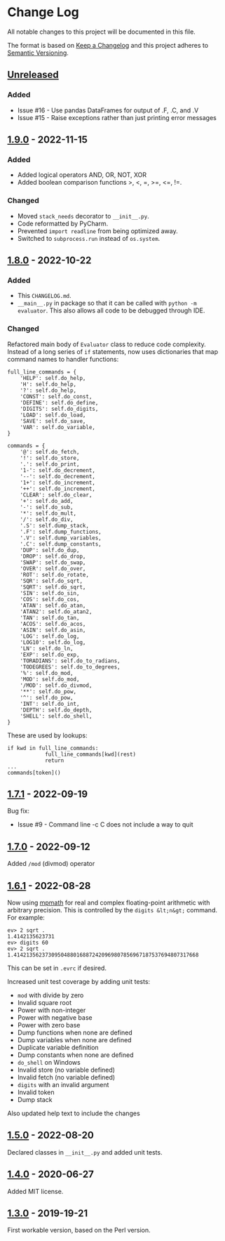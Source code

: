 # Change Log

All notable changes to this project will be documented in this file.

The format is based on [Keep a Changelog](http://keepachangelog.com/)
and this project adheres to [Semantic Versioning](http://semver.org/).

## [Unreleased]

### Added 
- Issue #16 - Use pandas DataFrames for output of .F, .C, and .V
- Issue #15 - Raise exceptions rather than just printing error messages

## [1.9.0] - 2022-11-15

### Added
- Added logical operators AND, OR, NOT, XOR
- Added boolean comparison functions >, <, =, >=, <=, !=.

### Changed
- Moved `stack_needs` decorator to `__init__.py`.
- Code reformatted by PyCharm.
- Prevented `import readline` from being optimized away.
- Switched to `subprocess.run` instead of `os.system`.

## [1.8.0] - 2022-10-22

### Added

- This `CHANGELOG.md`.
- `__main__.py` in package so that it can be called with `python -m evaluator`.  This
also allows all code to be debugged through IDE.

### Changed

Refactored main body of `Evaluator` class to reduce code complexity.
Instead of a long series of `if` statements, now uses dictionaries
that map command names to handler functions:

```
full_line_commands = {
    'HELP': self.do_help,
    'H': self.do_help,
    '?': self.do_help,
    'CONST': self.do_const,
    'DEFINE': self.do_define,
    'DIGITS': self.do_digits,
    'LOAD': self.do_load,
    'SAVE': self.do_save,
    'VAR': self.do_variable,
}

commands = {
    '@': self.do_fetch,
    '!': self.do_store,
    '.': self.do_print,
    '1-': self.do_decrement,
    '--': self.do_decrement,
    '1+': self.do_increment,
    '++': self.do_increment,
    'CLEAR': self.do_clear,
    '+': self.do_add,
    '-': self.do_sub,
    '*': self.do_mult,
    '/': self.do_div,
    '.S': self.dump_stack,
    '.F': self.dump_functions,
    '.V': self.dump_variables,
    '.C': self.dump_constants,
    'DUP': self.do_dup,
    'DROP': self.do_drop,
    'SWAP': self.do_swap,
    'OVER': self.do_over,
    'ROT': self.do_rotate,
    'SQR': self.do_sqrt,
    'SQRT': self.do_sqrt,
    'SIN': self.do_sin,
    'COS': self.do_cos,
    'ATAN': self.do_atan,
    'ATAN2': self.do_atan2,
    'TAN': self.do_tan,
    'ACOS': self.do_acos,
    'ASIN': self.do_asin,
    'LOG': self.do_log,
    'LOG10': self.do_log,
    'LN': self.do_ln,
    'EXP': self.do_exp,
    'TORADIANS': self.do_to_radians,
    'TODEGREES': self.do_to_degrees,
    '%': self.do_mod,
    'MOD': self.do_mod,
    '/MOD': self.do_divmod,
    '**': self.do_pow,
    '^': self.do_pow,
    'INT': self.do_int,
    'DEPTH': self.do_depth,
    'SHELL': self.do_shell,
}
```

These are used by lookups:

```
if kwd in full_line_commands:
            full_line_commands[kwd](rest)
            return
...
commands[token]()
```

## [1.7.1] - 2022-09-19

Bug fix:

- Issue #9 - Command line -c C does not include a way to quit

## [1.7.0] - 2022-09-12

Added `/mod` (divmod) operator

## [1.6.1] - 2022-08-28

Now using [mpmath](https://mpmath.org/) for real and complex floating-point arithmetic
with arbitrary precision. This is controlled by the `digits &lt;n&gt;` command.
For example:

```
ev> 2 sqrt .
1.4142135623731
ev> digits 60
ev> 2 sqrt .
1.41421356237309504880168872420969807856967187537694807317668
```

This can be set in `.evrc` if desired.

Increased unit test coverage by adding unit tests:

- `mod` with divide by zero
- Invalid square root
- Power with non-integer
- Power with negative base
- Power with zero base
- Dump functions when none are defined
- Dump variables when none are defined
- Duplicate variable definition
- Dump constants when none are defined
- `do_shell` on Windows
- Invalid store (no variable defined)
- Invalid fetch (no variable defined)
- `digits` with an invalid argument
- Invalid token
- Dump stack

Also updated help text to include the changes

## [1.5.0] - 2022-08-20

Declared classes in `__init__.py` and added unit tests.

## [1.4.0] - 2020-06-27

Added MIT license.

## [1.3.0] - 2019-19-21

First workable version, based on the Perl version.

[Unreleased]: https://github.com/philhanna/RPNCalculator/compare/1.9.0..HEAD
[1.9.0]: https://github.com/philhanna/RPNCalculator/compare/1.8.0..1.9.0
[1.8.0]: https://github.com/philhanna/RPNCalculator/compare/1.7.1..1.8.0
[1.7.1]: https://github.com/philhanna/RPNCalculator/compare/1.7.0..1.7.1
[1.7.0]: https://github.com/philhanna/RPNCalculator/compare/1.6.1..1.7.0
[1.6.1]: https://github.com/philhanna/RPNCalculator/compare/1.5.0..1.6.1
[1.5.0]: https://github.com/philhanna/RPNCalculator/compare/1.4.0..1.5.0
[1.4.0]: https://github.com/philhanna/RPNCalculator/compare/1.3.0..1.4.0
[1.3.0]: https://github.com/philhanna/RPNCalculator/compare/81bb24..1.4.0
